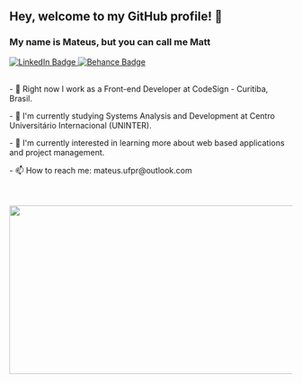 ## Hey, welcome to my GitHub profile! 👋
### My name is Mateus, but you can call me Matt 

<div id="badges">
  <a href="https://www.linkedin.com/in/mateus-rafael-684074186/">
    <img src="https://img.shields.io/badge/LinkedIn-blue?style=for-the-badge&logo=linkedin&logoColor=white" alt="LinkedIn Badge"/>
  </a>
  <a href="https://www.behance.net/mateus_rafael">
    <img src="https://img.shields.io/badge/Behance-blue?style=for-the-badge&logo=behance&logoColor=white" alt="Behance Badge"/>
  </a>
</div>

<div>
  &nbsp;
  &nbsp;
  <p>
  - 🔭 Right now I work as a Front-end Developer at CodeSign - Curitiba, Brasil.
  </p>
  <p>
  - 🌱 I'm currently studying Systems Analysis and Development at Centro Universitário Internacional (UNINTER).
   </p>
   <p>
  - 🌟 I'm currently interested in learning more about web based applications and project management.
   </p>
   <p>
   - 📫 How to reach me: mateus.ufpr@outlook.com
   </p>
  &nbsp;
</div>

<div align="left">
  &nbsp;
  <img src="https://media.giphy.com/media/xMkWcQ9xTGH8A/giphy.gif" width="600" height="300"/>
</div>
